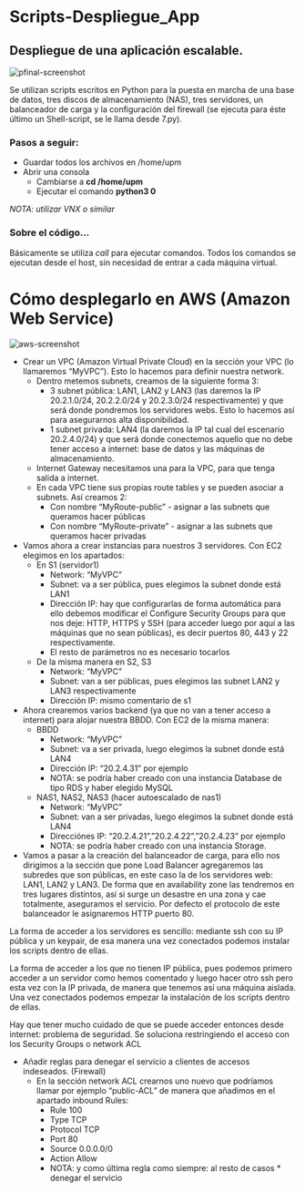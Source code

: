 # Scripts-Despliegue_App

## Despliegue de una aplicación escalable.

![pfinal-screenshot](https://user-images.githubusercontent.com/36509669/51669685-44838880-1fc5-11e9-9f1f-91dc1a646921.JPG)

Se utilizan scripts escritos en Python para la puesta en marcha de una base de datos, tres discos de almacenamiento (NAS), tres servidores, un balanceador de carga y la configuración del firewall (se ejecuta para éste último un Shell-script, se le llama desde 7.py).

### Pasos a seguir:
- Guardar todos los archivos en /home/upm
- Abrir una consola
    - Cambiarse a **cd /home/upm**
    - Ejecutar el comando **python3 0** 

*NOTA: utilizar VNX o similar*

### Sobre el código...
Básicamente se utiliza *call* para ejecutar comandos. Todos los comandos se ejecutan desde el host, sin necesidad de entrar a cada máquina virtual.

# Cómo desplegarlo en AWS (Amazon Web Service)

![aws-screenshot](https://user-images.githubusercontent.com/36509669/51670770-a2b16b00-1fc7-11e9-92bd-edb7b5ca5288.JPG)

-	Crear un VPC (Amazon Virtual Private Cloud) en la sección your VPC (lo llamaremos “MyVPC”). Esto lo hacemos para definir nuestra network.
    -	Dentro metemos subnets, creamos de la siguiente forma 3: 
        -	3 subnet pública: LAN1, LAN2 y LAN3 (las daremos la IP 20.2.1.0/24, 20.2.2.0/24 y 20.2.3.0/24 respectivamente) y que será donde pondremos los servidores webs. Esto lo hacemos así para asegurarnos alta disponibilidad.
        -	1 subnet privada: LAN4 (la daremos la IP tal cual del escenario 20.2.4.0/24) y que será donde conectemos aquello que no debe tener acceso a internet: base de datos y las máquinas de almacenamiento.
    -	Internet Gateway necesitamos una para la VPC, para que tenga salida a internet.
    -	En cada VPC tiene sus propias route tables y se pueden asociar a subnets. Así creamos 2:
        -	Con nombre “MyRoute-public” - asignar a las subnets que queramos hacer públicas
        -	Con nombre “MyRoute-private” - asignar a las subnets que queramos hacer privadas
-	Vamos ahora a crear instancias para nuestros 3 servidores. Con EC2 elegimos en los apartados:
    -	En S1 (servidor1)
        -	Network: “MyVPC”
        -	Subnet: va a ser pública, pues elegimos la subnet donde está LAN1
        -	Dirección IP: hay que configurarlas de forma automática para ello debemos modificar el Configure Security Groups para que nos deje: HTTP, HTTPS y SSH (para acceder luego por aquí a las máquinas que no sean públicas), es decir puertos 80, 443 y 22 respectivamente.
        -	El resto de parámetros no es necesario tocarlos
    -	De la misma manera en S2, S3
        -	Network: “MyVPC”
        -	Subnet: van a ser públicas, pues elegimos las subnet LAN2 y LAN3 respectivamente
        -	Dirección IP: mismo comentario de s1
-	Ahora crearemos varios backend (ya que no van a tener acceso a internet) para alojar nuestra BBDD. Con EC2 de la misma manera:
    -	BBDD 
        -	Network: “MyVPC”
        -	Subnet: va a ser privada, luego elegimos la subnet donde está LAN4
        -	Dirección IP: “20.2.4.31” por ejemplo
        -   NOTA: se podría haber creado con una instancia Database de tipo RDS y haber elegido MySQL
    -	NAS1, NAS2, NAS3 (hacer autoescalado de nas1)
        -   Network: “MyVPC”
        -	Subnet: van a ser privadas, luego elegimos la subnet donde está LAN4
        -   Direcciónes IP: “20.2.4.21”,”20.2.4.22”,”20.2.4.23” por ejemplo
        -   NOTA: se podría haber creado con una instancia Storage.
-   Vamos a pasar a la creación del balanceador de carga, para ello nos dirigimos a la sección que pone Load Balancer agregaremos las subredes que son públicas, en este caso la de los servidores web: LAN1, LAN2 y LAN3. De forma que en availability zone las tendremos en tres lugares distintos, así si surge un desastre en una zona y cae totalmente, aseguramos el servicio. Por defecto el protocolo de este balanceador le asignaremos HTTP puerto 80.

La forma de acceder a los servidores es sencillo: mediante ssh con su IP pública y un keypair, de esa manera una vez conectados podemos instalar los scripts dentro de ellas.

La forma de acceder a los que no tienen IP pública, pues podemos primero acceder a un servidor como hemos comentado y luego hacer otro ssh pero esta vez con la IP privada, de manera que tenemos así una máquina aislada. Una vez conectados podemos empezar la instalación de los scripts dentro de ellas.

Hay que tener mucho cuidado de que se puede acceder entonces desde internet: problema de seguridad. Se soluciona restringiendo el acceso con los Security Groups o network ACL
-	Añadir reglas para denegar el servicio a clientes de accesos indeseados. (Firewall)
    -	En la sección network ACL crearnos uno nuevo que podríamos llamar por ejemplo “public-ACL” de manera que añadimos en el apartado inbound Rules:
        -	Rule 100
        -	Type TCP 
        -	Protocol TCP
        -	Port 80
        -	Source 0.0.0.0/0
        -	Action Allow
        -   NOTA: y como última regla como siempre: al resto de casos * denegar el servicio

